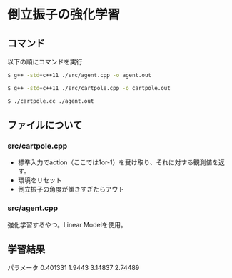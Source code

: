 # 倒立振子の強化学習

## コマンド
以下の順にコマンドを実行
```bash
$ g++ -std=c++11 ./src/agent.cpp -o agent.out
```

```bash
$ g++ -std=c++11 ./src/cartpole.cpp -o cartpole.out
```

```bash
$ ./cartpole.cc ./agent.out
```

## ファイルについて
### src/cartpole.cpp
- 標準入力でaction（ここでは1or-1）を受け取り、それに対する観測値を返す。
- 環境をリセット
- 倒立振子の角度が傾きすぎたらアウト

### src/agent.cpp
強化学習するやつ。Linear Modelを使用。


## 学習結果
パラメータ
0.401331 1.9443 3.14837 2.74489 
